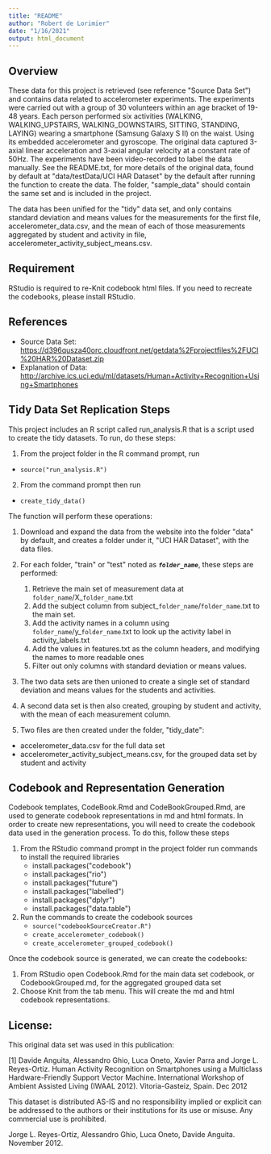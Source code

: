 ```yaml
---
title: "README"
author: "Robert de Lorimier"
date: "1/16/2021"
output: html_document
---
```


## Overview

These data for this project is retrieved (see reference "Source Data Set") and contains data related to accelerometer experiments. The experiments were carried out with a group of 30 volunteers within an age bracket of 19-48 years. Each person performed six activities (WALKING, WALKING_UPSTAIRS, WALKING_DOWNSTAIRS, SITTING, STANDING, LAYING) wearing a smartphone (Samsung Galaxy S II) on the waist. Using its embedded accelerometer and gyroscope. The original data captured 3-axial linear acceleration and 3-axial angular velocity at a constant rate of 50Hz. The experiments have been video-recorded to label the data manually. See the README.txt, for more details of the original data, found by default at "data/testData/UCI HAR Dataset" by the default after running the function to create the data. The folder, "sample_data" should contain the same set and is included in the project.

The data has been unified for the "tidy" data set, and only contains standard deviation and means values for the measurements for the first file, accelerometer_data.csv, and the mean of each of those measurements aggregated by student and activity in file, accelerometer_activity_subject_means.csv.

## Requirement

RStudio is required to re-Knit codebook html files. If you need to recreate the codebooks, please install RStudio.

## References

- Source Data Set: https://d396qusza40orc.cloudfront.net/getdata%2Fprojectfiles%2FUCI%20HAR%20Dataset.zip
- Explanation of Data: http://archive.ics.uci.edu/ml/datasets/Human+Activity+Recognition+Using+Smartphones 

## Tidy Data Set Replication Steps

This project includes an R script called run_analysis.R that is a script used to create the tidy datasets. To run, do these steps:

1.  From the project folder in the R command prompt, run 
  + ```source("run_analysis.R")```
2.  From the command prompt then run 
  + ```create_tidy_data()```

The function will perform these operations:

1. Download and expand the data from the website into the folder "data" by default, and creates a folder under it, "UCI HAR Dataset", with the data files.
2.  For each folder, "train" or "test" noted as ***```folder_name```***, these steps are performed:

    1.  Retrieve the main set of measurement data at ```folder_name```/X_```folder_name```.txt
    2.  Add the subject column from subject_```folder_name```/```folder_name```.txt to the main set.
    3.  Add the activity names in a column using ```folder_name```/y_```folder_name```.txt to look up the activity label in activity_labels.txt
    4.  Add the values in features.txt as the column headers, and modifying the names to more readable ones
    5.  Filter out only columns with standard deviation or means values.
    
3.  The two data sets are then unioned to create a single set of standard deviation and means values for the students and activities.
4.  A second data set is then also created, grouping by student and activity, with the mean of each measurement column.
5.  Two files are then created under the folder, "tidy_date":
  - accelerometer_data.csv for the full data set
  - accelerometer_activity_subject_means.csv, for the grouped data set by student and activity


## Codebook and Representation Generation

Codebook templates, CodeBook.Rmd and CodeBookGrouped.Rmd, are used to generate codebook representations in md and html formats. In order to create new representations, you will need to create the codebook data used in the generation process. To do this, follow these steps

1. From the RStudio command prompt in the project folder run commands to install the required libraries
   + install.packages("codebook")
   + install.packages("rio")
   + install.packages("future")
   + install.packages("labelled")
   + install.packages("dplyr")
   + install.packages("data.table")
2. Run the commands to create the codebook sources
   + ```source("codebookSourceCreator.R")```
   + ```create_accelerometer_codebook()```
   + ```create_accelerometer_grouped_codebook()```
   
Once the codebook source is generated, we can create the codebooks:

1. From RStudio open Codebook.Rmd for the main data set codebook, or CodebookGrouped.md, for the aggregated grouped data set
2. Choose Knit from the tab menu. This will create the md and html codebook representations.


## License:

This original data set was used in this publication:

[1] Davide Anguita, Alessandro Ghio, Luca Oneto, Xavier Parra and Jorge L. Reyes-Ortiz. Human Activity Recognition on Smartphones using a Multiclass Hardware-Friendly Support Vector Machine. International Workshop of Ambient Assisted Living (IWAAL 2012). Vitoria-Gasteiz, Spain. Dec 2012

This dataset is distributed AS-IS and no responsibility implied or explicit can be addressed to the authors or their institutions for its use or misuse. Any commercial use is prohibited.

Jorge L. Reyes-Ortiz, Alessandro Ghio, Luca Oneto, Davide Anguita. November 2012.
